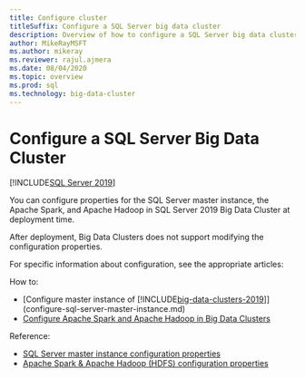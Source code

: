 ```yaml
---
title: Configure cluster
titleSuffix: Configure a SQL Server big data cluster
description: Overview of how to configure a SQL Server big data cluster
author: MikeRayMSFT 
ms.author: mikeray
ms.reviewer: rajul.ajmera
ms.date: 08/04/2020
ms.topic: overview
ms.prod: sql
ms.technology: big-data-cluster
---
```


# Configure a SQL Server Big Data Cluster

[!INCLUDE[SQL Server 2019](../includes/applies-to-version/sqlserver2019.md)]

You can configure properties for the SQL Server master instance, the Apache Spark, and Apache Hadoop in SQL Server 2019 Big Data Cluster at deployment time.

After deployment, Big Data Clusters does not support modifying the configuration properties.

For specific information about configuration, see the appropriate articles:

How to: 
- [Configure master instance of [!INCLUDE[big-data-clusters-2019](../includes/ssbigdataclusters-ss-nover.md)]](configure-sql-server-master-instance.md)
- [Configure Apache Spark and Apache Hadoop in Big Data Clusters](configure-spark-hdfs.md)

Reference: 
- [SQL Server master instance configuration properties](reference-config-master-instance.md)
- [Apache Spark & Apache Hadoop (HDFS) configuration properties](reference-config-spark-hadoop.md)
